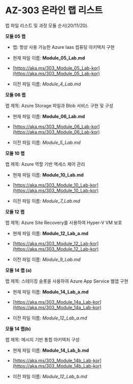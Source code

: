 ﻿# AZ-303 온라인 랩 리스트 #
랩 파일 리스트 및 과정 모듈 순서(20/11/20).

**모듈 05 랩**

* 랩: 항상 사용 가능한 Azure Iaas 컴퓨팅 아키텍처 구현 

* 현재 파일 이름: **Module_05_Lab.md**

* [https://aka.ms/303_Module_05_Lab-kor](https://aka.ms/303_Module_05_Lab-kor) 

* 이전 파일 이름: *Module_4_Lab.md*

**모듈 06 랩**

랩 제목: Azure Storage 파일과 Blob 서비스 구현 및 구성

* 현재 파일 이름: **Module_06_Lab.md**

* [https://aka.ms/303_Module_06_Lab-kor](https://aka.ms/303_Module_06_Lab-kor) 

* 이전 파일 이름: *Module_5_Lab.md*

**모듈 10 랩**

랩 제목: Azure 역할 기반 액세스 제어 관리 

* 현재 파일 이름: **Module_10_Lab.md**

* [https://aka.ms/303_Module_10_Lab-kor](https://aka.ms/303_Module_10_Lab-kor) 

* 이전 파일 이름: *Module_7_Lab.md*

**모듈 12 랩**

랩 제목: Azure Site Recovery를 사용하여 Hyper-V VM 보호

* 현재 파일 이름: **Module_12_Lab_a.md**

* [https://aka.ms/303_Module_12_Lab-kor](https://aka.ms/303_Module_12_Lab-kor) 

* 이전 파일 이름: *Module_9_Lab.md*

**모듈 14 랩 (a)**

랩 제목: 스테이징 슬롯을 사용하여 Azure App Service 웹앱 구현 

* 현재 파일 이름: **Module_14_Lab_a.md**

* [https://aka.ms/303_Module_14a_Lab-kor](https://aka.ms/303_Module_14a_Lab-kor) 

* 이전 파일 이름: *Module_12_Lab_a.md*

**모듈 14 랩(b)**

랩 제목: 메시지 기반 통합 아키텍처 구성

* 현재 파일 이름: **Module_14_Lab_b.md**

* [https://aka.ms/303_Module_14b_Lab-kor](https://aka.ms/303_Module_14b_Lab-kor) 

* 이전 파일 이름: *Module_12_Lab_b.md*
